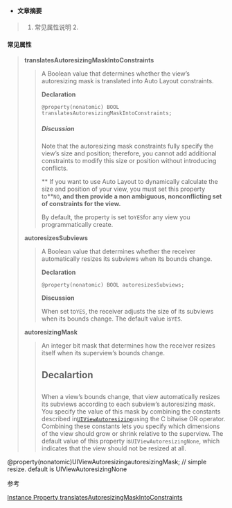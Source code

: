 * #### **文章摘要**

> 1. 常见属性说明
>    2.

#### 常见属性

> **translatesAutoresizingMaskIntoConstraints**
>
> > A Boolean value that determines whether the view’s autoresizing mask is translated into Auto Layout constraints.
> >
> > **Declaration**
> >
> > ```
> > @property(nonatomic) BOOL translatesAutoresizingMaskIntoConstraints;
> > ```
> >
> > ##### Discussion
> >
> > Note that the autoresizing mask constraints fully specify the view’s size and position; therefore, you cannot add additional constraints to modify this size or position without introducing conflicts.
> >
> > ** If you want to use Auto Layout to dynamically calculate the size and position of your view, you must set this property to**`NO`**, and then provide a non ambiguous, nonconflicting set of constraints for the view.**
> >
> > By default, the property is set to`YES`for any view you programmatically create.
>
> **autoresizesSubviews**
>
> > A Boolean value that determines whether the receiver automatically resizes its subviews when its bounds change.
> >
> > **Declaration**
> >
> > ```
> > @property(nonatomic) BOOL autoresizesSubviews;
> > ```
> >
> > **Discussion**
> >
> > When set to`YES`, the receiver adjusts the size of its subviews when its bounds change. The default value is`YES`.
>
> **autoresizingMask**
>
> > An integer bit mask that determines how the receiver resizes itself when its superview’s bounds change.
> >
> > ## Decalartion
> >
> > ## 
> >
> > When a view’s bounds change, that view automatically resizes its subviews according to each subview’s autoresizing mask. You specify the value of this mask by combining the constants described in[`UIViewAutoresizing`](https://developer.apple.com/documentation/uikit/uiviewautoresizing?language=objc)using the C bitwise OR operator. Combining these constants lets you specify which dimensions of the view should grow or shrink relative to the superview. The default value of this property is`UIViewAutoresizingNone`, which indicates that the view should not be resized at all.



@property\(nonatomic\)UIViewAutoresizingautoresizingMask; // simple resize. default is UIViewAutoresizingNone

参考

[Instance Property translatesAutoresizingMaskIntoConstraints](https://developer.apple.com/documentation/uikit/uiview/1622572-translatesautoresizingmaskintoco?language=objc)

